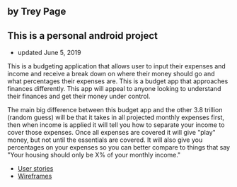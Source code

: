 ## by Trey Page
## This is a personal android project
+ updated June 5, 2019

This is a budgeting application that allows user to input their expenses and income and receive a 
break down on where their money should go and what percentages their expenses are.
This is a budget app that approaches finances differently. This app will appeal to anyone looking to 
understand their finances and get their money under control. 

The main big difference between this budget app and the other 3.8 trillion (random guess) will be 
that it takes in all projected monthly expenses first, then when income is applied it will tell you 
how to separate your income to cover those expenses. Once all expenses are covered it will give "play" 
money, but not until the essentials are covered. It will also give you percentages on your expenses 
so you can better compare to things that say "Your housing should only be X% of your monthly income."

+ [User stories](docs/user-stories.md)
+ [Wireframes](docs/wireframes.md)
